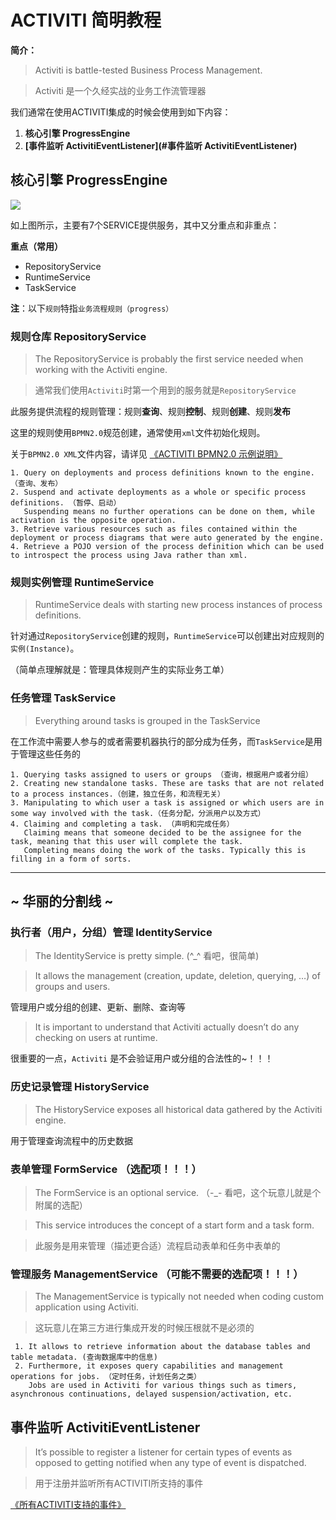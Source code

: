 # ACTIVITI 简明教程

**简介：**

> Activiti is battle-tested Business Process Management.

> Activiti 是一个久经实战的业务工作流管理器

我们通常在使用ACTIVITI集成的时候会使用到如下内容：

1. **核心引擎 ProgressEngine**
1. **[事件监听 ActivitiEventListener](#事件监听 ActivitiEventListener)**

## 核心引擎 ProgressEngine

<img src="https://www.activiti.org/userguide/images/api.services.png"/>

如上图所示，主要有7个SERVICE提供服务，其中又分重点和非重点：

**重点（常用）**

- RepositoryService
- RuntimeService
- TaskService


**注**：以下`规则`特指`业务流程规则（progress）`

### 规则仓库 RepositoryService

> The RepositoryService is probably the first service needed when working with the Activiti engine.

> 通常我们使用`Activiti`时第一个用到的服务就是`RepositoryService`

此服务提供流程的规则管理：规则**查询**、规则**控制**、规则**创建**、规则**发布**

这里的规则使用`BPMN2.0`规范创建，通常使用`xml`文件初始化规则。

关于`BPMN2.0 XML`文件内容，请详见 [《ACTIVITI BPMN2.0 示例说明》](./doc-activiti-bpmn.md)

```
1. Query on deployments and process definitions known to the engine. （查询、发布）
2. Suspend and activate deployments as a whole or specific process definitions. （暂停、启动）
   Suspending means no further operations can be done on them, while activation is the opposite operation.
3. Retrieve various resources such as files contained within the deployment or process diagrams that were auto generated by the engine.
4. Retrieve a POJO version of the process definition which can be used to introspect the process using Java rather than xml.
```


### 规则实例管理 RuntimeService

>  RuntimeService  deals with starting new process instances of process definitions.

针对通过`RepositoryService`创建的规则，`RuntimeService`可以创建出对应规则的`实例(Instance)`。

（简单点理解就是：管理具体规则产生的实际业务工单）

### 任务管理 TaskService

> Everything around tasks is grouped in the TaskService

在工作流中需要人参与的或者需要机器执行的部分成为任务，而`TaskService`是用于管理这些任务的

```
1. Querying tasks assigned to users or groups （查询，根据用户或者分组）
2. Creating new standalone tasks. These are tasks that are not related to a process instances.（创建，独立任务，和流程无关）
3. Manipulating to which user a task is assigned or which users are in some way involved with the task.（任务分配，分派用户以及方式）
4. Claiming and completing a task. （声明和完成任务）
   Claiming means that someone decided to be the assignee for the task, meaning that this user will complete the task.
   Completing means doing the work of the tasks. Typically this is filling in a form of sorts.
```


---
~ 华丽的分割线 ~
---

### 执行者（用户，分组）管理 IdentityService

> The IdentityService is pretty simple. (^_^ 看吧，很简单)

> It allows the management (creation, update, deletion, querying, …​) of groups and users.

管理用户或分组的创建、更新、删除、查询等

> It is important to understand that Activiti actually doesn’t do any checking on users at runtime.

很重要的一点，`Activiti` 是不会验证用户或分组的合法性的~！！！

### 历史记录管理 HistoryService

> The HistoryService exposes all historical data gathered by the Activiti engine.

用于管理查询流程中的历史数据




### 表单管理 FormService （选配项！！！）

> The FormService is an optional service.
（-_- 看吧，这个玩意儿就是个附属的选配）

> This service introduces the concept of a start form and a task form.

> 此服务是用来管理（描述更合适）流程启动表单和任务中表单的

### 管理服务 ManagementService （可能不需要的选配项！！！）

> The ManagementService is typically not needed when coding custom application using Activiti.

> 这玩意儿在第三方进行集成开发的时候压根就不是必须的

```
 1. It allows to retrieve information about the database tables and table metadata. (查询数据库中的信息)
 2. Furthermore, it exposes query capabilities and management operations for jobs. （定时任务，计划任务之类）
    Jobs are used in Activiti for various things such as timers, asynchronous continuations, delayed suspension/activation, etc.
```


## 事件监听 ActivitiEventListener

> It’s possible to register a listener for certain types of events as opposed to getting notified when any type of event is dispatched.

> 用于注册并监听所有ACTIVITI所支持的事件

[《所有ACTIVITI支持的事件》](https://www.activiti.org/userguide/#eventDispatcherEventTypes)
